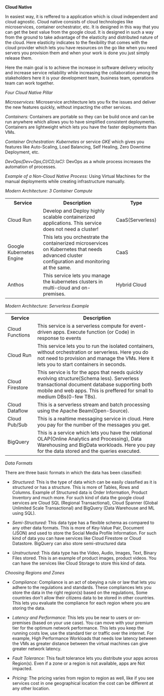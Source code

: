 **Cloud Native**

In easiest way, it is reffered to a application which is cloud independent and cloud agnostic. Cloud native consists of cloud technologies like microservices, container orchestrator, etc. It is designed in this way that you can get the best value from the google cloud. It is designed in such a way from the ground to take advantage of the elasticity and distributed nature of the cloud.
Here elasticity indicates to the flexibility that comes with the cloud provider which lets you have resources on the go like when you need servers you provision them and when your work is done you just simply release them.

Here the main goal is to achieve the increase in software delivery velocity and increase service reliability while increasing the collaboration among the stakeholders here it is your development team, business team, operations team can work together.

*Four Cloud Native Pillar*

*Microservices:* Microservice architecture lets you fix the issues and deliver the new features quickly, without impacting the other services.

*Containers:* Containers are portable so they can be build once and can be run anywhere which allows you to have simplified consistent deployments. Containers are lightweight which lets you have the faster deployments than VMs.

*Container Orchestration:* *Kubernetes* or service *GKE* which gives you features like Auto-Scaling, Load Balancing, Self Healing, Zero Downtime Deployment, etc.

*DevOps(Dev+Ops,CI/CD,IaC):* DevOps as a whole process increases the automation of processes.

*Example of a Non-Cloud Native Process:* Using Virtual Machines for the manual deployments while creating infrastructure manually.

*Modern Architecture: 3 Container Compute*

<table>
<tr>
<th>Service</th>
<th>Description</th>
<th>Type</th>
</tr>
<tr>
<td>Cloud Run</td>
<td>Develop and Deploy highly scalable containerized applications. This service does not need a cluster!</td>
<td>CaaS(Serverless)</td>
</tr>
<tr>
<td>Google Kubernetes Engine</td>
<td>This lets you orchestrate the containerized microservices on Kubernetes that needs advanced cluster configuration and monitoring at the same.</td>
<td>CaaS</td>
</tr>
<tr>
<td>Anthos</td>
<td>This service lets you manage the kubernetes clusters in multi-cloud and on-premises.</td>
<td>Hybrid Cloud</td>
</tr>
</table>

*Modern Architecture: Serverless Example*

<table>
<tr>
<th>Service</th>
<th>Description</th>
</tr>
<tr>
<td>Cloud Functions</td>
<td>This service is a serverless compute for event-driven apps. Execute function (or Code) in response to events</td>
</tr>
<tr>
<td>Cloud Run</td>
<td>This service lets you to run the isolated containers, without orchestration or serverless. Here you do not need to provision and manage the VMs. Here it lets you to start containers in seconds.</td>
</tr>
<tr>
<td>Cloud Firestore</td>
<td>This service is for the apps that needs quickly evolving structure(Schema less). Serverless transactional document database supporting both mobile and web apps. This is preffered for small to medium DBs(0-few TBs).</td>
</tr>
<tr>
<td>Cloud Dataflow</td>
<td>This is a serverless stream and batch processing using the Apache Beam(Open-Source).</td>
</tr>
<tr>
<td>Cloud Pub/Sub</td>
<td>This is a realtime messaging service in cloud. Here you pay for the number of the messages you get.</td>
</tr>
<tr>
<td>BigQuery</td>
<td>This is a service which lets you have the relational OLAP(Online Analytics and Processing), Data Warehousing and BigData workloads. Here you pay for the data stored and the queries executed.</td>
</tr>
</table>

*Data Formats*

There are three basic formats in which the data has been classified:

- *Structured:* This is the type of data which can be easily classfied as it is structured or has a structure. This is more of Tables, Rows and Columns. Example of Structured data is Order Information, Product Inventory and much more. For such kind of data the google cloud services are Cloud SQL (Regional Transactional), Cloud Spanner (Global Unlimited Scale Transactional) and BigQuery (Data Warehouse and ML using SQL).

- *Semi-Structured:* This data type has a flexible schema as compared to any other data formats. This is more of Key-Value Pair, Document (JSON) and used to store the Social Media Profile Information. For such kind of data you can have services like Cloud Firestore or Cloud Datastore. BigQuery can also store semi-structured data

- *Unstructured:* This data type has the Video, Audio, Images, Text, Binary Files stored. This is an example of product images, product videos. You can have the services like Cloud Storage to store this kind of data.

*Choosing Regions and Zones*

- *Compliance:* Compliance is an act of obeying a rule or law that lets you adhere to the regulations and standards. These compliances lets you store the data in the right region(s) based on the regulations, Some countries don't allow their citizens data to be stored in other countries. This lets you evaluate the compliance for each region where you are storing the data.

- *Latency and Performance:* This lets you be near to users or on-premises (based on your use case). You can move with your premium tier for the optimum network performance. This lets you keep the running costs low, use the standard tier or traffic over the internet. For example, High Performance Workloads that needs low latency between the VMs as greater distance between the virtual machines can give greater network latency.

- *Fault Tolerance:* This fault tolerance lets you distribute your apps across Region(s). Even if a zone or a region is not available, apps are Not impacted.

- *Pricing:* The pricing varies from region to region as well, like if you see services cost in one geographical location the cost can be different at any other location.

